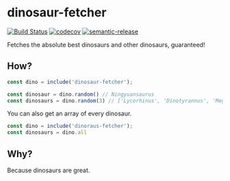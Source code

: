 # dinosaur-fetcher
[![Build Status](https://travis-ci.org/aldeste/dinosaur-fetcher.svg?branch=master)](https://travis-ci.org/aldeste/dinosaur-fetcher) [![codecov](https://codecov.io/gh/aldeste/dinosaur-fetcher/branch/master/graph/badge.svg)](https://codecov.io/gh/aldeste/dinosaur-fetcher) [![semantic-release](https://img.shields.io/badge/%20%20%F0%9F%93%A6%F0%9F%9A%80-semantic--release-e10079.svg)](https://github.com/semantic-release/semantic-release)

Fetches the absolute best dinosaurs and other dinosaurs, guaranteed!

## How?
```javascript
const dino = include('dinosaur-fetcher');

const dinosaur = dino.random() // Ningyuansaurus
const dinosaurs = dino.random(3) // ['Lycorhinus', 'Dinotyrannus', 'Megacervixosaurus']
```
You can also get an array of every dinosaur.
```javascript
const dino = include('dinoraus-fetcher');
const dinosaurs = dino.all
```

## Why?
Because dinosaurs are great.
